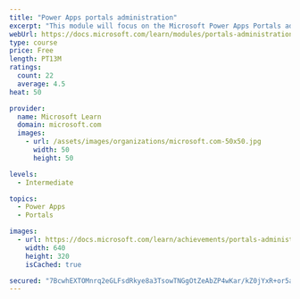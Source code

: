 ```yaml
---
title: "Power Apps portals administration"
excerpt: "This module will focus on the Microsoft Power Apps Portals administration and using the Power Apps admin center. Additional actions and features are available that you can use to enhance portal functionality."
webUrl: https://docs.microsoft.com/learn/modules/portals-administration/
type: course
price: Free
length: PT13M
ratings:
  count: 22
  average: 4.5
heat: 50

provider:
  name: Microsoft Learn
  domain: microsoft.com
  images:
    - url: /assets/images/organizations/microsoft.com-50x50.jpg
      width: 50
      height: 50

levels:
  - Intermediate

topics:
  - Power Apps
  - Portals

images:
  - url: https://docs.microsoft.com/learn/achievements/portals-administration-social.png
    width: 640
    height: 320
    isCached: true

secured: "7BcwhEXTOMnrq2eGLFsdRkye8a3TsowTNGgOtZeAbZP4wKar/kZ0jYxR+or5asd6fFphHGEyJ/1CjJ88btfVFmb7wbhrBesH23OypLhlE4j48ytw3i3nX+c+1n54peVGKxDCcYbu/LanXhDW8GBkgEmL6TkxrKrhroNY470uoP1SZT36pRIN2Lh5ZhRf1L8E0ZS8WLY5ntGKtEfHig5op8/3FG9ejyRqXUoFJtq6Me/VB7dNsgS7CljQBThRtx4SoLwCiRE7GVU5GwIRUE9dnF5Iry3Q086ZehePgikCPcu97ksU2J/kO/bwDW1kyu9Ep0d1VUWOptT+jYXEzFnimOufEeX0IkwdIJnBwuEMDcB83azoT+KKJTZaGSof7smOWJ1/RwqAXxtxAWVpXrCzL6aj6BmrFR4pUbIWTfyMBUI=;NCpXv7oVINkDHnFDbA2L0w=="
---
```


